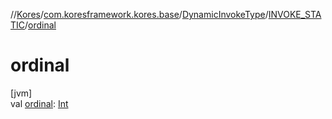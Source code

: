 //[Kores](../../../../index.md)/[com.koresframework.kores.base](../../index.md)/[DynamicInvokeType](../index.md)/[INVOKE_STATIC](index.md)/[ordinal](ordinal.md)

# ordinal

[jvm]\
val [ordinal](ordinal.md): [Int](https://kotlinlang.org/api/latest/jvm/stdlib/kotlin/-int/index.html)
